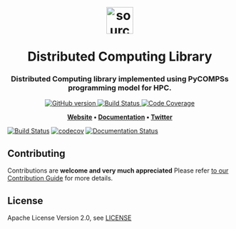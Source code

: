 <h1 align="center">
  <br>
  <a href="https://www.bsc.es/research-and-development/software-and-apps/software-list/comp-superscalar/"><img src="docs/sourced.png" alt="source{d}" height="60px"></a>
  <br>
  <br>
  Distributed Computing Library
  <br>
</h1>

<h3 align="center">Distributed Computing library implemented using PyCOMPSs programming model for HPC.</h3>

<p align="center">
  <a href="https://github.com/bsc-wdc/dislib/releases">
    <img src="https://badge.fury.io/gh/bsc-wdcd%2Fdislib.svg"
         alt="GitHub version">
  </a>
  <a href="https://travis-ci.org/src-d/engine">
    <img src="https://travis-ci.org/bsc-wdc/dislib.svg?branch=master"
         alt="Build Status">
  </a> 
  <a href="https://codecov.io/gh/bsc-wdc/dislib">
    <img src="https://codecov.io/gh/bsc-wdc/dislib/branch/master/graph/badge.svg" alt="Code Coverage"/>
  </a>
</p>

<p align="center"><b>
    <a href="https://www.bsc.es/research-and-development/software-and-apps/software-list/comp-superscalar/">Website</a> •  
    <a href="https://dislib.readthedocs.io/en/master">Documentation</a> •
    <a href="https://twitter.com/sourcedtech">Twitter</a>
</b></p>


[![Build Status](https://travis-ci.org/bsc-wdc/dislib.svg?branch=master)](https://travis-ci.org/bsc-wdc/dislib)
[![codecov](https://codecov.io/gh/bsc-wdc/dislib/branch/master/graph/badge.svg)](https://codecov.io/gh/bsc-wdc/dislib)
[![Documentation Status](https://readthedocs.org/projects/dislib/badge/?version=latest)](https://dislib.readthedocs.io/en/latest/?badge=latest)


## Contributing

Contributions are **welcome and very much appreciated** 
Please refer [to our Contribution Guide](CONTRIBUTING.md) for more details.


## License

Apache License Version 2.0, see [LICENSE](LICENSE)
